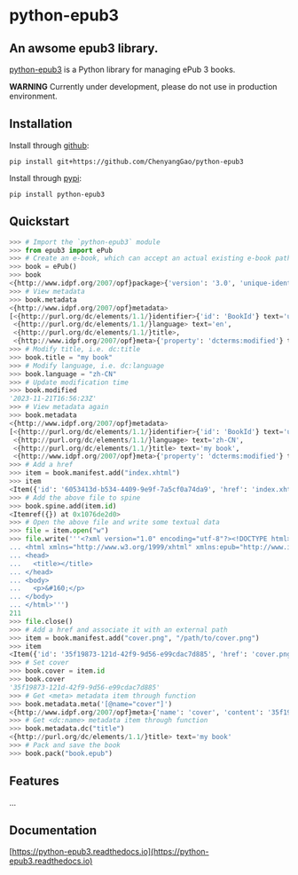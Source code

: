 # python-epub3

## An awsome epub3 library.

[python-epub3](https://github.com/ChenyangGao/python-epub3) is a Python library for managing ePub 3 books.

**WARNING** Currently under development, please do not use in production environment.

## Installation

Install through [github](https://github.com/ChenyangGao/python-epub3):

```console
pip install git+https://github.com/ChenyangGao/python-epub3
```

Install through [pypi](https://pypi.org/project/python-epub3/):

```console
pip install python-epub3
```

## Quickstart

```python
>>> # Import the `python-epub3` module
>>> from epub3 import ePub
>>> # Create an e-book, which can accept an actual existing e-book path
>>> book = ePub()
>>> book
<{http://www.idpf.org/2007/opf}package>{'version': '3.0', 'unique-identifier': 'BookId'}
>>> # View metadata
>>> book.metadata
<{http://www.idpf.org/2007/opf}metadata>
[<{http://purl.org/dc/elements/1.1/}identifier>{'id': 'BookId'} text='urn:uuid:d6cc8f4a-d489-47c9-8b69-97dd597e02c3',
 <{http://purl.org/dc/elements/1.1/}language> text='en',
 <{http://purl.org/dc/elements/1.1/}title>,
 <{http://www.idpf.org/2007/opf}meta>{'property': 'dcterms:modified'} text='2023-11-21T16:55:42Z']
>>> # Modify title, i.e. dc:title
>>> book.title = "my book"
>>> # Modify language, i.e. dc:language
>>> book.language = "zh-CN"
>>> # Update modification time
>>> book.modified
'2023-11-21T16:56:23Z'
>>> # View metadata again
>>> book.metadata
<{http://www.idpf.org/2007/opf}metadata>
[<{http://purl.org/dc/elements/1.1/}identifier>{'id': 'BookId'} text='urn:uuid:d6cc8f4a-d489-47c9-8b69-97dd597e02c3',
 <{http://purl.org/dc/elements/1.1/}language> text='zh-CN',
 <{http://purl.org/dc/elements/1.1/}title> text='my book',
 <{http://www.idpf.org/2007/opf}meta>{'property': 'dcterms:modified'} text='2023-11-21T16:56:23Z']
>>> # Add a href
>>> item = book.manifest.add("index.xhtml")
>>> item
<Item({'id': '6053413d-b534-4409-9e9f-7a5cf0a74da9', 'href': 'index.xhtml', 'media-type': 'application/xhtml+xml'}) at 0x1066e75d0>
>>> # Add the above file to spine
>>> book.spine.add(item.id)
<Itemref({}) at 0x1076de2d0>
>>> # Open the above file and write some textual data
>>> file = item.open("w")
>>> file.write('''<?xml version="1.0" encoding="utf-8"?><!DOCTYPE html>
... <html xmlns="http://www.w3.org/1999/xhtml" xmlns:epub="http://www.idpf.org/2007/ops">
... <head>
...   <title></title>
... </head>
... <body>
...   <p>&#160;</p>
... </body>
... </html>''')
211
>>> file.close()
>>> # Add a href and associate it with an external path
>>> item = book.manifest.add("cover.png", "/path/to/cover.png")
>>> item
<Item({'id': '35f19873-121d-42f9-9d56-e99cdac7d885', 'href': 'cover.png', 'media-type': 'image/png'}) at 0x1066f5850>
>>> # Set cover
>>> book.cover = item.id
>>> book.cover
'35f19873-121d-42f9-9d56-e99cdac7d885'
>>> # Get <meta> metadata item through function
>>> book.metadata.meta('[@name="cover"]')
<{http://www.idpf.org/2007/opf}meta>{'name': 'cover', 'content': '35f19873-121d-42f9-9d56-e99cdac7d885'}
>>> # Get <dc:name> metadata item through function
>>> book.metadata.dc("title")
<{http://purl.org/dc/elements/1.1/}title> text='my book'
>>> # Pack and save the book
>>> book.pack("book.epub")
```

## Features

...

## Documentation

[https://python-epub3.readthedocs.io](https://python-epub3.readthedocs.io)
